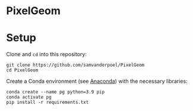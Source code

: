 # PixelGeom

# Setup
Clone and `cd` into this repository:
```
git clone https://github.com/samvanderpoel/PixelGeom
cd PixelGeom
```
Create a Conda environment (see [Anaconda](https://www.anaconda.com)) with the necessary libraries:
```
conda create --name pg python=3.9 pip
conda activate pg
pip install -r requirements.txt
```
